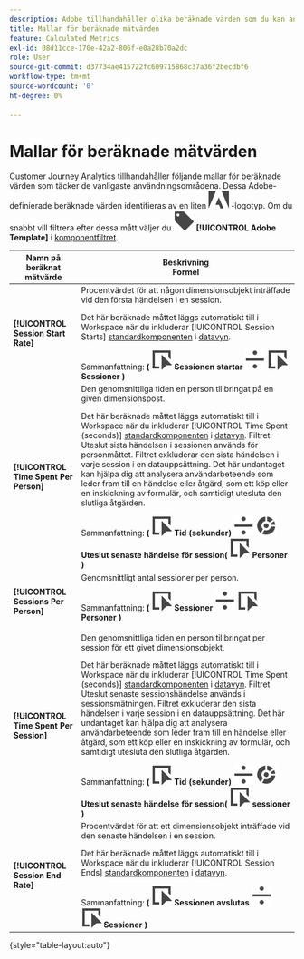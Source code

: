```yaml
---
description: Adobe tillhandahåller olika beräknade värden som du kan använda. På den här sidan visas dessa mått och deras avsedda användning.
title: Mallar för beräknade mätvärden
feature: Calculated Metrics
exl-id: 08d11cce-170e-42a2-806f-e0a28b70a2dc
role: User
source-git-commit: d37734ae415722fc609715868c37a36f2becdbf6
workflow-type: tm+mt
source-wordcount: '0'
ht-degree: 0%

---
```


# Mallar för beräknade mätvärden

Customer Journey Analytics tillhandahåller följande mallar för beräknade värden som täcker de vanligaste användningsområdena. Dessa Adobe-definierade beräknade värden identifieras av en liten ![AdobeLogoSmall](/help/assets/icons/AdobeLogoSmall.svg) -logotyp. Om du snabbt vill filtrera efter dessa mått väljer du ![Etikett](/help/assets/icons/Label.svg) **[!UICONTROL Adobe Template]** i [komponentfiltret](/help/components/overview.md#filter).

| Namn på beräknat mätvärde | Beskrivning<br/>Formel |
|---------|----------|
| **[!UICONTROL Session Start Rate]** | Procentvärdet för att någon dimensionsobjekt inträffade vid den första händelsen i en session.<p>Det här beräknade måttet läggs automatiskt till i Workspace när du inkluderar [!UICONTROL Session Starts] [standardkomponenten](/help/data-views/component-reference.md) i [datavyn](/help/data-views/create-dataview.md).</p>Sammanfattning: **(** ![Event](/help/assets/icons/Event.svg) **Sessionen startar** ![Dela](/help/assets/icons/Divide.svg) ![Event](/help/assets/icons/Event.svg) **Sessioner** **)** |
| **[!UICONTROL Time Spent Per Person]** | Den genomsnittliga tiden en person tillbringat på en given dimensionspost.<p>Det här beräknade måttet läggs automatiskt till i Workspace när du inkluderar [!UICONTROL Time Spent (seconds)] [standardkomponenten](/help/data-views/component-reference.md) i [datavyn](/help/data-views/create-dataview.md). Filtret Uteslut sista händelsen i sessionen används för personmåttet. Filtret exkluderar den sista händelsen i varje session i en datauppsättning. Det här undantaget kan hjälpa dig att analysera användarbeteende som leder fram till en händelse eller åtgärd, som ett köp eller en inskickning av formulär, och samtidigt utesluta den slutliga åtgärden.</p>Sammanfattning: **(** ![Event](/help/assets/icons/Event.svg) **Tid (sekunder)** ![Dela](/help/assets/icons/Divide.svg) ![Segmentering](/help/assets/icons/Segmentation.svg) **Uteslut senaste händelse för session(** ![Event](/help/assets/icons/Event.svg) **Personer )** |
| **[!UICONTROL Sessions Per Person]** | Genomsnittligt antal sessioner per person.<p>Sammanfattning: **(** ![Event](/help/assets/icons/Event.svg) **Sessioner** ![Dela](/help/assets/icons/Divide.svg) ![Event](/help/assets/icons/Event.svg) **Personer** **)** |
| **[!UICONTROL Time Spent Per Session]** | Den genomsnittliga tiden en person tillbringat per session för ett givet dimensionsobjekt.<p>Det här beräknade måttet läggs automatiskt till i Workspace när du inkluderar [!UICONTROL Time Spent (seconds)] [standardkomponenten](/help/data-views/component-reference.md) i [datavyn](/help/data-views/create-dataview.md). Filtret Uteslut senaste sessionshändelse används i sessionsmätningen. Filtret exkluderar den sista händelsen i varje session i en datauppsättning. Det här undantaget kan hjälpa dig att analysera användarbeteende som leder fram till en händelse eller åtgärd, som ett köp eller en inskickning av formulär, och samtidigt utesluta den slutliga åtgärden.</p>Sammanfattning: **(** ![Händelse](/help/assets/icons/Event.svg) **Tid (sekunder)** ![Dela](/help/assets/icons/Divide.svg) ![Segmentering](/help/assets/icons/Segmentation.svg) **Uteslut senaste händelse för session(** ![Händelse](/help/assets/icons/Event.svg) **sessioner )** |
| **[!UICONTROL Session End Rate]** | Procentvärdet för att ett dimensionsobjekt inträffade vid den senaste händelsen i en session. <p>Det här beräknade måttet läggs automatiskt till i Workspace när du inkluderar [!UICONTROL Session Ends] [standardkomponenten](/help/data-views/component-reference.md) i [datavyn](/help/data-views/create-dataview.md).</p>Sammanfattning: **(** ![Event](/help/assets/icons/Event.svg) **Sessionen avslutas** ![Dela](/help/assets/icons/Divide.svg) ![Event](/help/assets/icons/Event.svg) **Sessioner** **)** |

{style="table-layout:auto"}
